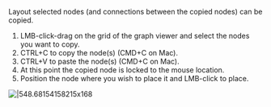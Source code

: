 Layout selected nodes (and connections between the copied nodes) can be copied.

1. LMB-click-drag on the grid of the graph viewer and select the nodes you want to copy.
2. CTRL+C to copy the node(s) (CMD+C on Mac).
3. CTRL+V to paste the node(s) (CMD+C on Mac).
4. At this point the copied node is locked to the mouse location.
5. Position the node where you wish to place it and LMB-click to place.

![|548.68154158215x168](https://lh3.googleusercontent.com/tEyHFmbZQMxnLnXh9Qbcbp2bgVg84vvhE-_Xc2LduKE7YaqJzBxk5iHkciJ600NtnP-9s7Qvm_-_VSijod0Umqv8aGijmshO7P1m9wVQsC3rCvS3_sXCqJU0xH9xWfwXrrJsmjAOIcMdbDbevALaEoQSOZ9WoAeLKZP_B9QmB4WvNcs0xhsaHUHEzw)